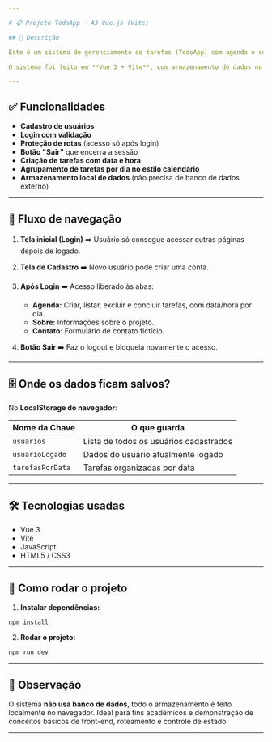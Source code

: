 ```yaml
---

# 📋 Projeto TodoApp - A3 Vue.js (Vite)

## 🎯 Descrição

Este é um sistema de gerenciamento de tarefas (TodoApp) com agenda e controle de acesso via login/cadastro, desenvolvido como parte da atividade A3 da disciplina de Desenvolvimento Web.

O sistema foi feito em **Vue 3 + Vite**, com armazenamento de dados no **LocalStorage do navegador**, sem necessidade de backend.

---
```


## ✅ Funcionalidades

* **Cadastro de usuários**
* **Login com validação**
* **Proteção de rotas** (acesso só após login)
* **Botão "Sair"** que encerra a sessão
* **Criação de tarefas com data e hora**
* **Agrupamento de tarefas por dia no estilo calendário**
* **Armazenamento local de dados** (não precisa de banco de dados externo)

---

## 🚪 Fluxo de navegação

1. **Tela inicial (Login)**
   ➡️ Usuário só consegue acessar outras páginas depois de logado.

2. **Tela de Cadastro**
   ➡️ Novo usuário pode criar uma conta.

3. **Após Login**
   ➡️ Acesso liberado às abas:

   * **Agenda:** Criar, listar, excluir e concluir tarefas, com data/hora por dia.
   * **Sobre:** Informações sobre o projeto.
   * **Contato:** Formulário de contato fictício.

4. **Botão Sair**
   ➡️ Faz o logout e bloqueia novamente o acesso.

---

## 🗄️ Onde os dados ficam salvos?

No **LocalStorage do navegador**:

| Nome da Chave    | O que guarda                           |
| ---------------- | -------------------------------------- |
| `usuarios`       | Lista de todos os usuários cadastrados |
| `usuarioLogado`  | Dados do usuário atualmente logado     |
| `tarefasPorData` | Tarefas organizadas por data           |

---

## 🛠️ Tecnologias usadas

* Vue 3
* Vite
* JavaScript
* HTML5 / CSS3

---

## 🚀 Como rodar o projeto

1. **Instalar dependências:**

```
npm install
```

2. **Rodar o projeto:**

```
npm run dev
```

---

## 📝 Observação

O sistema **não usa banco de dados**, todo o armazenamento é feito localmente no navegador.
Ideal para fins acadêmicos e demonstração de conceitos básicos de front-end, roteamento e controle de estado.

---
